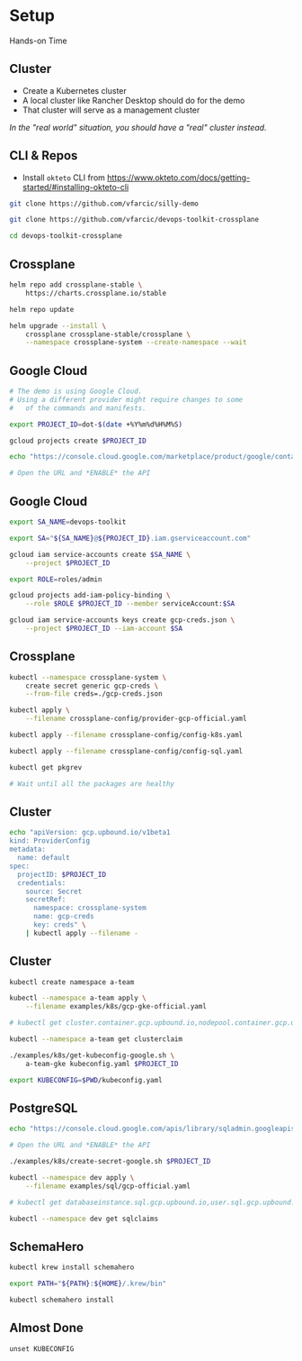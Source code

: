 <!-- .slide: data-background="../img/background/hands-on.jpg" -->
# Setup

<div class="label">Hands-on Time</div>


## Cluster

* Create a Kubernetes cluster
* A local cluster like Rancher Desktop should do for the demo
* That cluster will serve as a management cluster

*In the "real world" situation, you should have a "real" cluster instead.*


## CLI & Repos

* Install `okteto` CLI from https://www.okteto.com/docs/getting-started/#installing-okteto-cli

```bash
git clone https://github.com/vfarcic/silly-demo

git clone https://github.com/vfarcic/devops-toolkit-crossplane

cd devops-toolkit-crossplane
```


## Crossplane

```bash
helm repo add crossplane-stable \
    https://charts.crossplane.io/stable

helm repo update

helm upgrade --install \
    crossplane crossplane-stable/crossplane \
    --namespace crossplane-system --create-namespace --wait
```


## Google Cloud

```bash
# The demo is using Google Cloud.
# Using a different provider might require changes to some
#   of the commands and manifests.

export PROJECT_ID=dot-$(date +%Y%m%d%H%M%S)

gcloud projects create $PROJECT_ID

echo "https://console.cloud.google.com/marketplace/product/google/container.googleapis.com?project=$PROJECT_ID"

# Open the URL and *ENABLE* the API
```


## Google Cloud

```bash
export SA_NAME=devops-toolkit

export SA="${SA_NAME}@${PROJECT_ID}.iam.gserviceaccount.com"

gcloud iam service-accounts create $SA_NAME \
    --project $PROJECT_ID

export ROLE=roles/admin

gcloud projects add-iam-policy-binding \
    --role $ROLE $PROJECT_ID --member serviceAccount:$SA

gcloud iam service-accounts keys create gcp-creds.json \
    --project $PROJECT_ID --iam-account $SA
```


## Crossplane

```bash
kubectl --namespace crossplane-system \
    create secret generic gcp-creds \
    --from-file creds=./gcp-creds.json

kubectl apply \
    --filename crossplane-config/provider-gcp-official.yaml

kubectl apply --filename crossplane-config/config-k8s.yaml

kubectl apply --filename crossplane-config/config-sql.yaml

kubectl get pkgrev

# Wait until all the packages are healthy
```


## Cluster

```bash
echo "apiVersion: gcp.upbound.io/v1beta1
kind: ProviderConfig
metadata:
  name: default
spec:
  projectID: $PROJECT_ID
  credentials:
    source: Secret
    secretRef:
      namespace: crossplane-system
      name: gcp-creds
      key: creds" \
    | kubectl apply --filename -
```


## Cluster

```bash
kubectl create namespace a-team

kubectl --namespace a-team apply \
    --filename examples/k8s/gcp-gke-official.yaml

# kubectl get cluster.container.gcp.upbound.io,nodepool.container.gcp.upbound.io,release.helm.crossplane.io,object.kubernetes.crossplane.io

kubectl --namespace a-team get clusterclaim

./examples/k8s/get-kubeconfig-google.sh \
    a-team-gke kubeconfig.yaml $PROJECT_ID

export KUBECONFIG=$PWD/kubeconfig.yaml
```


## PostgreSQL

```bash
echo "https://console.cloud.google.com/apis/library/sqladmin.googleapis.com?project=$PROJECT_ID"

# Open the URL and *ENABLE* the API

./examples/k8s/create-secret-google.sh $PROJECT_ID

kubectl --namespace dev apply \
    --filename examples/sql/gcp-official.yaml

# kubectl get databaseinstance.sql.gcp.upbound.io,user.sql.gcp.upbound.io,database.postgresql.sql.crossplane.io,object.kubernetes.crossplane.io

kubectl --namespace dev get sqlclaims
```


## SchemaHero

```bash
kubectl krew install schemahero

export PATH="${PATH}:${HOME}/.krew/bin"

kubectl schemahero install
```


## Almost Done

```
unset KUBECONFIG
```
